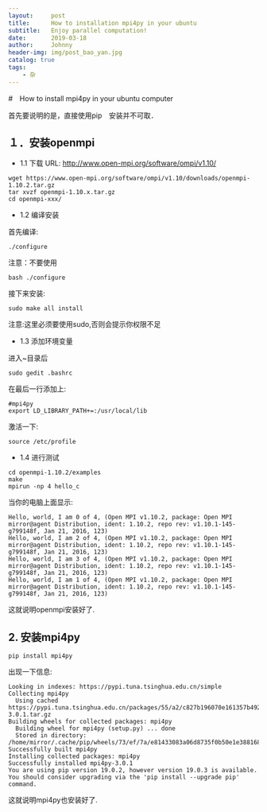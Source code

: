 ```yaml
---
layout:     post
title:      How to installation mpi4py in your ubuntu
subtitle:   Enjoy parallel computation!
date:       2019-03-18
author:     Johnny
header-img: img/post_bao_yan.jpg
catalog: true
tags:
    - 杂
---
```



#　How to install mpi4py in your ubuntu computer


首先要说明的是，直接使用pip　安装并不可取．

## １．安装openmpi

- 1.1 下载
URL: http://www.open-mpi.org/software/ompi/v1.10/

```
wget https://www.open-mpi.org/software/ompi/v1.10/downloads/openmpi-1.10.2.tar.gz
tar xvzf openmpi-1.10.x.tar.gz
cd openmpi-xxx/
```

- 1.2 编译安装

首先编译:  
```
./configure
```

注意：不要使用  
```
bash ./configure
```

接下来安装:
```
sudo make all install
```


注意:这里必须要使用sudo,否则会提示你权限不足

- 1.3 添加环境变量

进入~目录后
```
sudo gedit .bashrc
```

在最后一行添加上:
```
#mpi4py
export LD_LIBRARY_PATH+=:/usr/local/lib
```

激活一下:  
```
source /etc/profile
```

- 1.4 进行测试

```
cd openmpi-1.10.2/examples
make
mpirun -np 4 hello_c
```

当你的电脑上面显示:
```
Hello, world, I am 0 of 4, (Open MPI v1.10.2, package: Open MPI mirror@agent Distribution, ident: 1.10.2, repo rev: v1.10.1-145-g799148f, Jan 21, 2016, 123)
Hello, world, I am 2 of 4, (Open MPI v1.10.2, package: Open MPI mirror@agent Distribution, ident: 1.10.2, repo rev: v1.10.1-145-g799148f, Jan 21, 2016, 123)
Hello, world, I am 3 of 4, (Open MPI v1.10.2, package: Open MPI mirror@agent Distribution, ident: 1.10.2, repo rev: v1.10.1-145-g799148f, Jan 21, 2016, 123)
Hello, world, I am 1 of 4, (Open MPI v1.10.2, package: Open MPI mirror@agent Distribution, ident: 1.10.2, repo rev: v1.10.1-145-g799148f, Jan 21, 2016, 123)

```
这就说明openmpi安装好了.

## 2. 安装mpi4py

```
pip install mpi4py
```

出现一下信息:
```
Looking in indexes: https://pypi.tuna.tsinghua.edu.cn/simple
Collecting mpi4py
  Using cached https://pypi.tuna.tsinghua.edu.cn/packages/55/a2/c827b196070e161357b49287fa46d69f25641930fd5f854722319d431843/mpi4py-3.0.1.tar.gz
Building wheels for collected packages: mpi4py
  Building wheel for mpi4py (setup.py) ... done
  Stored in directory: /home/mirror/.cache/pip/wheels/73/ef/7a/e81433083a06d8735f0b50e1e388168b39b88444fd81fe5f27
Successfully built mpi4py
Installing collected packages: mpi4py
Successfully installed mpi4py-3.0.1
You are using pip version 19.0.2, however version 19.0.3 is available.
You should consider upgrading via the 'pip install --upgrade pip' command.

```
这就说明mpi4py也安装好了.
